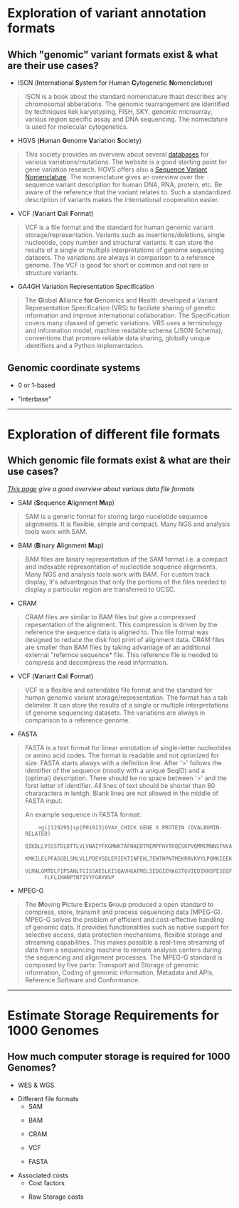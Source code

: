# Exploration of variant annotation formats

## Which "genomic" variant formats exist & what are their use cases?
* ISCN (**I**nternational **S**ystem for Human **C**ytogenetic **N**omenclature)
> ISCN is a book about the standard nomenclature thaat describes any chromosomal abberations. The genomic rearrangement are identified by techniques liek karyotyping, FISH, SKY, genomic microarray, various region specific assay and DNA sequencing. The nomeclature is used for molecular cytogenetics.
* HGVS (**H**uman **G**enome **V**ariation **S**ociety)
> This society provides an overview about several [databases](https://www.hgvs.org/content/databases-tools) for various variations/mutations. The website is a good starting point for gene variation research.
> HGVS offers also a [Sequence Variant Nomenclature](https://varnomen.hgvs.org/). The nomenclature gives an overview over the sequence variant description for human DNA, RNA, protein, etc. Be aware of the reference that the variant relates to. Such a standardized description of variants makes the international cooperation easier.
* VCF (**V**ariant **C**all **F**ormat)
> VCF is a file format and the standard for human genomic variant storage/representation. Variants such as insertions/deletions, single nucleotide, copy number and structural variants. It can store the results of a single or multiple interpretations of genome sequencing datasets. The variations are always in comparison to a reference genome. The VCF is good for short or common and not rare or structure variants.
* GA4GH Variation Representation Specification 
> The **G**lobal **A**lliance **for** **G**enomics and **H**ealth developed a Variant Representation Specification (VRS) to faciliate sharing of genetic information and improve international collaboration. The Specification covers many classed of genetic variations. VRS uses a terminology and information model, machine readable schema (JSON Schema), conventions that promore reliable data sharing, globally unique identifiers and a Python implementation. 

## Genomic coordinate systems
* 0 or 1-based
> 
* "interbase"

-------------------------------------------------------------------------------------------------

# Exploration of different file formats

## Which genomic file formats exist & what are their use cases?
*[This page](https://genome.ucsc.edu/FAQ/FAQformat.html) give a good overview about various data file formats*

* SAM (**S**equence **A**lignment **M**ap)
> SAM is a generic format for storing large nucelotide sequence alignments. It is flexible, simple and compact. Many NGS and analysis tools work with SAM.
* BAM (**B**inary **A**lignment **M**ap)
> BAM files are binary representation of the SAM format i.e. a compact and indexable representation of nucleotide sequence alignments. Many NGS and analysis tools work with BAM. For custom track display, it's advantegous that only the portions of the files needed to display a particular region are transferred to UCSC. 
* CRAM
> CRAM files are similar to BAM files but give a compressed repesentation of the alignment. This compression is driven by the reference the sequence data is aligned to. This file format was designed to reduce the disk foot print of alignment data. CRAM files are smaller than BAM files by taking advantage of an additional external "refernce sequence* file. This reference file is needed to compress and decompress the read information. 
* VCF (**V**ariant **C**all **F**ormat)
> VCF is a flexible and extendable file format and the standard for human genomic variant storage/representation. The format has a tab delimiter.  It can store the results of a single or multiple interpretations of genome sequencing datasets. The variations are always in comparison to a reference genome. 
* FASTA
> FASTA is a text format for linear annotation of single-letter nucleotides or amino acid codes. The format is readable and not optimized for size. FASTA starts always with a definition line. After '>' follows the identifier of the sequence (mostly with a unique SeqID) and a (optimal) description. There should be no space between '>' and the forst letter of identifier. All lines of text should be shorter than 80 chararacters in lentgh. Blank lines are not allowed in the middle of FASTA input.
>
> An example sequence in FASTA format:
>
>         >gi|129295|sp|P01013|OVAX_CHICK GENE X PROTEIN (OVALBUMIN-RELATED)
>	        QIKDLLVSSSTDLDTTLVLVNAIYFKGMWKTAFNAEDTREMPFHVTKQESKPVQMMCMNNSFNVATLPAE
>        	KMKILELPFASGDLSMLVLLPDEVSDLERIEKTINFEKLTEWTNPNTMEKRRVKVYLPQMKIEEKYNLTS
>	        VLMALGMTDLFIPSANLTGISSAESLKISQAVHGAFMELSEDGIEMAGSTGVIEDIKHSPESEQFRADHP
>	        FLFLIKHNPTNTIVYFGRYWSP
* MPEG-G
> The **M**oving **P**icture **E**xperts **G**roup produced a open standard to compress, store, transmit and process sequencing data (MPEG-G). MPEG-G solves the problem of efficient and cost-effective handling of genomic data. It provides functionalities such as native support for selective access, data protection mechanisms, flexible storage and streaming capabilities. This makes possible a real-time streaming of data from a sequencing machine to remote analysis centers during the sequencing and alignment processes. The MPEG-G standard is composed by five parts: Transport and Storage of genomic information, Coding of genomic information, Metadata and APIs, Reference Software and Conformance. 

--------------------------------------------------------------------------------------------------

# Estimate Storage Requirements for 1000 Genomes

## How much computer storage is required for 1000 Genomes?
* WES & WGS
> 
* Different file formats
  * SAM
  >
  * BAM
  >
  * CRAM
  >
  * VCF
  >
  * FASTA
  >
* Associated costs
  * Cost factors
  >
  * Raw Storage costs
  >
